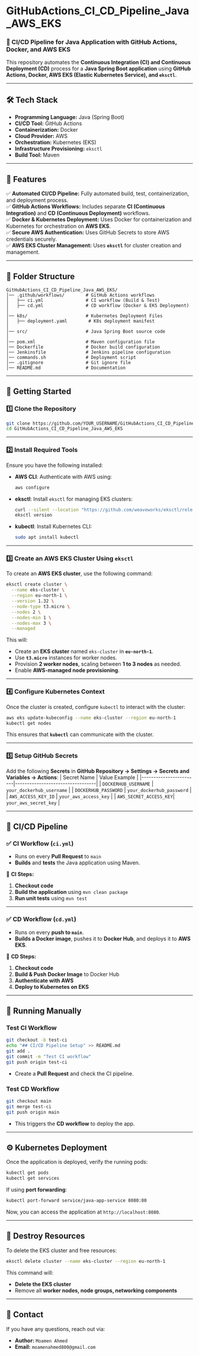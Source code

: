 # **GitHubActions_CI_CD_Pipeline_Java_AWS_EKS**  
### 🚀 CI/CD Pipeline for Java Application with GitHub Actions, Docker, and AWS EKS  

This repository automates the **Continuous Integration (CI) and Continuous Deployment (CD)** process for a **Java Spring Boot application** using **GitHub Actions, Docker, AWS EKS (Elastic Kubernetes Service), and `eksctl`**.

---

## **🛠 Tech Stack**
- **Programming Language:** Java (Spring Boot)
- **CI/CD Tool:** GitHub Actions
- **Containerization:** Docker
- **Cloud Provider:** AWS
- **Orchestration:** Kubernetes (EKS)
- **Infrastructure Provisioning:** `eksctl`
- **Build Tool:** Maven

---

## **📌 Features**
✅ **Automated CI/CD Pipeline:** Fully automated build, test, containerization, and deployment process.  
✅ **GitHub Actions Workflows:** Includes separate **CI (Continuous Integration)** and **CD (Continuous Deployment)** workflows.  
✅ **Docker & Kubernetes Deployment:** Uses Docker for containerization and Kubernetes for orchestration on **AWS EKS**.  
✅ **Secure AWS Authentication:** Uses GitHub Secrets to store AWS credentials securely.  
✅ **AWS EKS Cluster Management:** Uses **`eksctl`** for cluster creation and management.  

---

## **📂 Folder Structure**
```plaintext
GitHubActions_CI_CD_Pipeline_Java_AWS_EKS/
│── .github/workflows/        # GitHub Actions workflows
│   ├── ci.yml                # CI workflow (Build & Test)
│   ├── cd.yml                # CD workflow (Docker & EKS Deployment)
│
│── k8s/                      # Kubernetes Deployment Files
│   ├── deployment.yaml        # K8s deployment manifest
│
│── src/                      # Java Spring Boot source code
│
│── pom.xml                   # Maven configuration file
│── Dockerfile                # Docker build configuration
│── Jenkinsfile               # Jenkins pipeline configuration
│── commands.sh               # Deployment script
│── .gitignore                # Git ignore file
│── README.md                 # Documentation
```

---

## **🚀 Getting Started**
### **1️⃣ Clone the Repository**
```bash
git clone https://github.com/YOUR_USERNAME/GitHubActions_CI_CD_Pipeline_Java_AWS_EKS.git
cd GitHubActions_CI_CD_Pipeline_Java_AWS_EKS
```

---

### **2️⃣ Install Required Tools**
Ensure you have the following installed:
- **AWS CLI**: Authenticate with AWS using:
  ```bash
  aws configure
  ```
- **eksctl**: Install `eksctl` for managing EKS clusters:
  ```bash
  curl --silent --location "https://github.com/weaveworks/eksctl/releases/latest/download/eksctl_$(uname -s)_amd64.tar.gz" | tar xz -C /usr/local/bin
  eksctl version
  ```
- **kubectl**: Install Kubernetes CLI:
  ```bash
  sudo apt install kubectl
  ```

---

### **3️⃣ Create an AWS EKS Cluster Using `eksctl`**
To create an **AWS EKS cluster**, use the following command:

```bash
eksctl create cluster \
  --name eks-cluster \
  --region eu-north-1 \
  --version 1.32 \
  --node-type t3.micro \
  --nodes 2 \
  --nodes-min 1 \
  --nodes-max 3 \
  --managed
```

This will:
- Create an **EKS cluster** named `eks-cluster` in **`eu-north-1`**.
- Use **`t3.micro`** instances for worker nodes.
- Provision **2 worker nodes**, scaling between **1 to 3 nodes** as needed.
- Enable **AWS-managed node provisioning**.

---

### **4️⃣ Configure Kubernetes Context**
Once the cluster is created, configure `kubectl` to interact with the cluster:

```bash
aws eks update-kubeconfig --name eks-cluster --region eu-north-1
kubectl get nodes
```

This ensures that **`kubectl`** can communicate with the cluster.

---

### **5️⃣ Setup GitHub Secrets**
Add the following **Secrets** in **GitHub Repository → Settings → Secrets and Variables → Actions**:
| Secret Name            | Value Example                     |
|------------------------|----------------------------------|
| `DOCKERHUB_USERNAME`   | `your_dockerhub_username`       |
| `DOCKERHUB_PASSWORD`   | `your_dockerhub_password`       |
| `AWS_ACCESS_KEY_ID`    | `your_aws_access_key`           |
| `AWS_SECRET_ACCESS_KEY`| `your_aws_secret_key`           |

---

## **📌 CI/CD Pipeline**
### ✅ **CI Workflow (`ci.yml`)**
- Runs on every **Pull Request** to `main`
- **Builds** and **tests** the Java application using Maven.

📌 **CI Steps:**
1. **Checkout code**
2. **Build the application** using `mvn clean package`
3. **Run unit tests** using `mvn test`

---

### ✅ **CD Workflow (`cd.yml`)**
- Runs on every **push to `main`**.
- **Builds a Docker image**, pushes it to **Docker Hub**, and deploys it to **AWS EKS**.

📌 **CD Steps:**
1. **Checkout code**
2. **Build & Push Docker Image** to Docker Hub
3. **Authenticate with AWS**
4. **Deploy to Kubernetes on EKS**

---

## **🚀 Running Manually**
### **Test CI Workflow**
```bash
git checkout -b test-ci
echo "## CI/CD Pipeline Setup" >> README.md
git add .
git commit -m "Test CI workflow"
git push origin test-ci
```
- Create a **Pull Request** and check the CI pipeline.

### **Test CD Workflow**
```bash
git checkout main
git merge test-ci
git push origin main
```
- This triggers the **CD workflow** to deploy the app.

---

## **⚙️ Kubernetes Deployment**
Once the application is deployed, verify the running pods:
```bash
kubectl get pods
kubectl get services
```

If using **port forwarding**:
```bash
kubectl port-forward service/java-app-service 8080:80
```
Now, you can access the application at `http://localhost:8080`.

---

## **🛑 Destroy Resources**
To delete the EKS cluster and free resources:

```bash
eksctl delete cluster --name eks-cluster --region eu-north-1
```

This command will:
- **Delete the EKS cluster**
- Remove all **worker nodes, node groups, networking components**

---

## **📧 Contact**
If you have any questions, reach out via:
- **Author:** `Moamen Ahmed`
- **Email:** `moamenahmed800@gmail.com`

